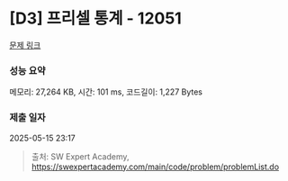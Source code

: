 # [D3] 프리셀 통계 - 12051 

[문제 링크](https://swexpertacademy.com/main/code/problem/problemDetail.do?contestProbId=AXmwMidaSLIDFARX) 

### 성능 요약

메모리: 27,264 KB, 시간: 101 ms, 코드길이: 1,227 Bytes

### 제출 일자

2025-05-15 23:17



> 출처: SW Expert Academy, https://swexpertacademy.com/main/code/problem/problemList.do